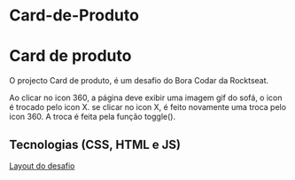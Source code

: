 # Card-de-Produto

<h1>Card de produto</h1>
<p>O projecto Card de produto, é um desafio do Bora Codar da Rocktseat.</p>

<p>Ao clicar no icon 360, a página deve exibir uma imagem gif do sofá, o icon é trocado pelo icon X. se clicar no icon X, é feito novamente uma troca pelo icon 360. A troca é feita pela função toggle(). </p>

<h2>Tecnologias (CSS, HTML e JS)</h2>

<a 
  href="https://www.figma.com/file/FeDD5lXno89wWf9baOw35f/Card-de-Produto-%E2%80%A2-Desafio-02-(Community)?node-id=0%3A1&mode=dev">
Layout do desafio
</a>
